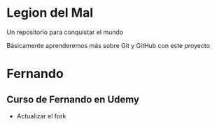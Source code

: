 # Legion del Mal
Un repositorio para conquistar el mundo

Básicamente aprenderemos más sobre Git y GitHub con este proyecto


# Fernando


## Curso de Fernando en Udemy

* Actualizar el fork
